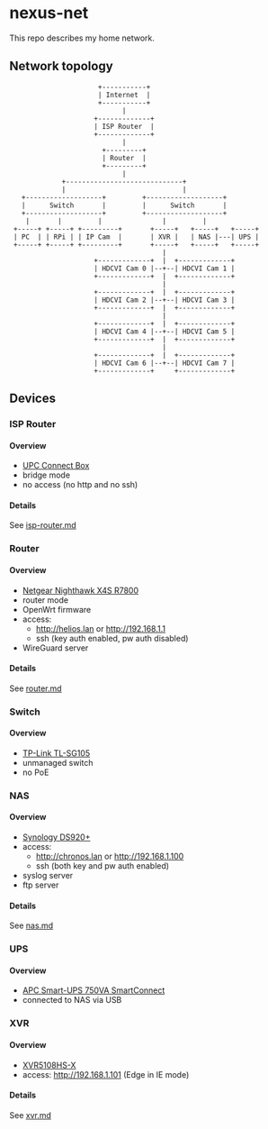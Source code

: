 # nexus-net

This repo describes my home network.

## Network topology


```
                      +-----------+
                      | Internet  |
                      +-----------+
                            |
                     +-------------+
                     | ISP Router  |
                     +-------------+
                            |
                       +---------+
                       | Router  |
                       +---------+
                            |
             +-----------------------------+
             |                             |
   +-------------------+         +-------------------+
   |      Switch       |         |      Switch       |
   +-------------------+         +-------------------+
    |       |         |               |         |
 +-----+ +-----+ +---------+       +-----+   +-----+   +-----+
 | PC  | | RPi | | IP Cam  |       | XVR |   | NAS |---| UPS |
 +-----+ +-----+ +---------+       +-----+   +-----+   +-----+
                                      |
                     +-------------+  |  +-------------+
                     | HDCVI Cam 0 |--+--| HDCVI Cam 1 |
                     +-------------+  |  +-------------+
                                      |
                     +-------------+  |  +-------------+
                     | HDCVI Cam 2 |--+--| HDCVI Cam 3 |
                     +-------------+  |  +-------------+
                                      |
                     +-------------+  |  +-------------+
                     | HDCVI Cam 4 |--+--| HDCVI Cam 5 |
                     +-------------+  |  +-------------+
                                      |
                     +-------------+  |  +-------------+
                     | HDCVI Cam 6 |--+--| HDCVI Cam 7 |
                     +-------------+     +-------------+
```

## Devices

### ISP Router

#### Overview

- [UPC Connect Box](https://www.google.com/url?sa=t&rct=j&q=&esrc=s&source=web&cd=&cad=rja&uact=8&ved=2ahUKEwi82ZWt6q2DAxWY_bsIHUgUAiQQFnoECBIQAQ&url=https%3A%2F%2Fwww.upc.ch%2Fpdf%2Fsupport%2Fen%2Fmanuals%2Finternet%2Fconnectbox%2Fconnect-box-manual.pdf&usg=AOvVaw1POAA5CCxkLlS9mlO_BAVz&opi=89978449)
- bridge mode
- no access (no http and no ssh)

#### Details

See [isp-router.md](isp-router.md)

### Router

#### Overview

- [Netgear Nighthawk X4S R7800](https://www.netgear.com/home/wifi/routers/r7800/)
- router mode
- OpenWrt firmware
- access:
  - http://helios.lan or http://192.168.1.1
  - ssh (key auth enabled, pw auth disabled)
- WireGuard server

#### Details

See [router.md](router.md)

### Switch

#### Overview

- [TP-Link TL-SG105](https://www.tp-link.com/hu/business-networking/unmanaged-switch/tl-sg105/)
- unmanaged switch
- no PoE

### NAS

#### Overview

- [Synology DS920+](https://global.download.synology.com/download/Document/Hardware/DataSheet/DiskStation/20-year/DS920+/enu/Synology_DS920_Plus_Data_Sheet_enu.pdf)
- access:
  - http://chronos.lan or http://192.168.1.100
  - ssh (both key and pw auth enabled)
- syslog server
- ftp server

#### Details

See [nas.md](nas.md)

### UPS

#### Overview

- [APC Smart-UPS 750VA SmartConnect](https://www.apc.com/shop/hr/en/products/APC-Smart-UPS-Line-Interactive-750VA-Tower-230V-6x-IEC-C13-outlets-SmartConnect-Port-SmartSlot-AVR-LCD/P-SMT750IC)
- connected to NAS via USB

### XVR

#### Overview

- [XVR5108HS-X](https://www.dahuasecurity.com/asset/upload/uploads/soft/20200529/XVR5108-16HS-X_Datasheet_20200529.pdf)
- access: http://192.168.1.101 (Edge in IE mode)

#### Details

See [xvr.md](xvr.md)
